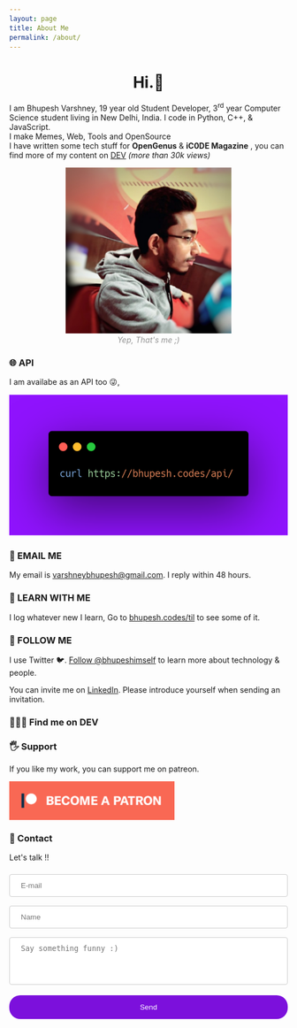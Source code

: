 ```yaml
---
layout: page
title: About Me
permalink: /about/
---
```

<style type="text/css">
	input[type=text],textarea {
	  width: 100%;
	  padding: 12px 20px;
	  margin: 8px 0;
	  display: inline-block;
	  border: 1px solid #ccc;
	  border-radius: 4px;
	  box-sizing: border-box;
	}

	input[type=submit] {
	  width: 100%;
	  background-color: #7C10DC;
	  color: white;
	  padding: 14px 20px;
	  margin: 8px 0;
	  border: none;
	  border-radius: 20px;
	  cursor: pointer;
	}

	input[type=submit]:hover {
	  background-color: #464ec4;
	}

</style>
<h1 align="center">Hi.👋</h1>

I am Bhupesh Varshney, 19 year old Student Developer, 3<sup>rd</sup> year Computer Science student living in New Delhi, India.
I code in Python, C++, & JavaScript.<br>
I make Memes, Web, Tools and OpenSource<br>
I have written some tech stuff for **OpenGenus** & **iC0DE Magazine** , you can find more of my content on [DEV](https://dev.to/bhupesh) _(more than 30k views)_

<center>
<img src="https://raw.githubusercontent.com/Bhupesh-V/Bhupesh-V.github.io/master/images/profile1.jpg" height="300px">
<figcaption align="center" style="color: #939393;"><i>Yep, That's me ;)</i></figcaption>
</center>

### 🌐 API
I am availabe as an API too 😜,

![blog6](https://raw.githubusercontent.com/Bhupesh-V/Bhupesh-V.github.io/master/images/blog6.png)

### 📧 EMAIL ME

My email is <a href="mailto:varshneybhupesh@gmail.com" class="mark">varshneybhupesh@gmail.com</a>. I reply within 48 hours.

### 📖 LEARN WITH ME
I log whatever new I learn, Go to <a href="https://bhupesh.codes/til/"  class="mark">bhupesh.codes/til</a> to see some of it.

### 🦄 FOLLOW ME 
I use Twitter 🐦. <a href="https://twitter.com/bhupeshimself?ref_src=twsrc%5Etfw" class="twitter-follow-button" data-show-count="false">Follow @bhupeshimself</a><script async src="https://platform.twitter.com/widgets.js" charset="utf-8"></script> to learn more about technology & people.
<br>

You can invite me on [LinkedIn](https://www.linkedin.com/in/bhupesh-v/). Please introduce yourself when sending an invitation.

### 👨🏾‍💻 Find me on DEV
<!-- https://github.com/saurabhdaware/DEV-widget -->
<dev-widget data-username="bhupesh" data-width="100%" ></dev-widget>
<script src="https://unpkg.com/dev-widget@1.0.3/dist/card.component.mjs" type="module"></script>

### 🖐 Support 
If you like my work, you can support me on patreon.

<a href="https://www.patreon.com/bePatron?u=18082750">
<img src="https://raw.githubusercontent.com/Bhupesh-V/Bhupesh-V.github.io/master/images/patreon.png" height="70" align="center">
</a>

### 💬 Contact
Let's talk !!
<div id="contactform">
	<form enctype="text/plain" action="https://docs.google.com/forms/d/e/1FAIpQLSfim3RiM1NLrTszkwOv2uJ8mFMfZR6WZU-qKK6oRUlgA9vjuw/formResponse?" target="hidden_iframe" onsubmit="submitted=true;">
		<input type="text" name="entry.389706550" id="entry.389706550" placeholder="E-mail" />
		<input type="text" name="entry.1867581834" id="entry.1867581834" placeholder="Name" />
		<textarea style="overflow:auto;resize:none;" name="entry.973008035" id="entry.973008035" placeholder="Say something funny :)" rows="4"></textarea>
		<input type="submit" id="contact-button" value="Send" onclick="msg()">
	</form>
	<iframe name="hidden_iframe" id="hidden_iframe" style="display:none;" onload="if(submitted) { clear()}"></iframe>
</div>

